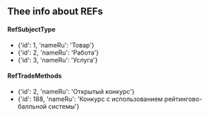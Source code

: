 ## Thee info about REFs

#### RefSubjectType
- {'id': 1, 'nameRu': 'Товар'}
- {'id': 2, 'nameRu': 'Работа'}
- {'id': 3, 'nameRu': 'Услуга'}

#### RefTradeMethods
- {'id': 2, 'nameRu': 'Открытый конкурс'}
- {'id': 188, 'nameRu': 'Конкурс с использованием рейтингово-балльной системы'}